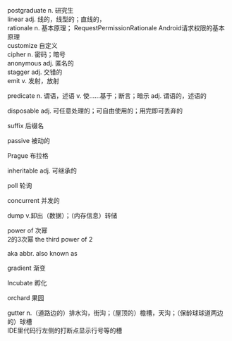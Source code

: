 postgraduate n. 研究生  
linear adj. 线的，线型的；直线的，  
rationale n. 基本原理； RequestPermissionRationale Android请求权限的基本原理  
customize 自定义  
cipher n. 密码；暗号  
anonymous adj. 匿名的  
stagger adj. 交错的  
emit v. 发射，放射

predicate n. 谓语，述语
          v. 使……基于；断言；暗示
          adj. 谓语的，述语的
          
disposable adj. 可任意处理的；可自由使用的；用完即可丢弃的

suffix 后缀名

passive 被动的

Prague 布拉格

inheritable adj. 可继承的

poll 轮询

concurrent 并发的

dump v.卸出（数据）；（内存信息）转储  

power of 次幂  
2的3次幂 the third power of 2

aka abbr. also known as

gradient 渐变

Incubate 孵化

orchard 果园

gutter n.（道路边的）排水沟，街沟；（屋顶的）檐槽，天沟；（保龄球球道两边的）球槽  
IDE里代码行左侧的打断点显示行号等的槽